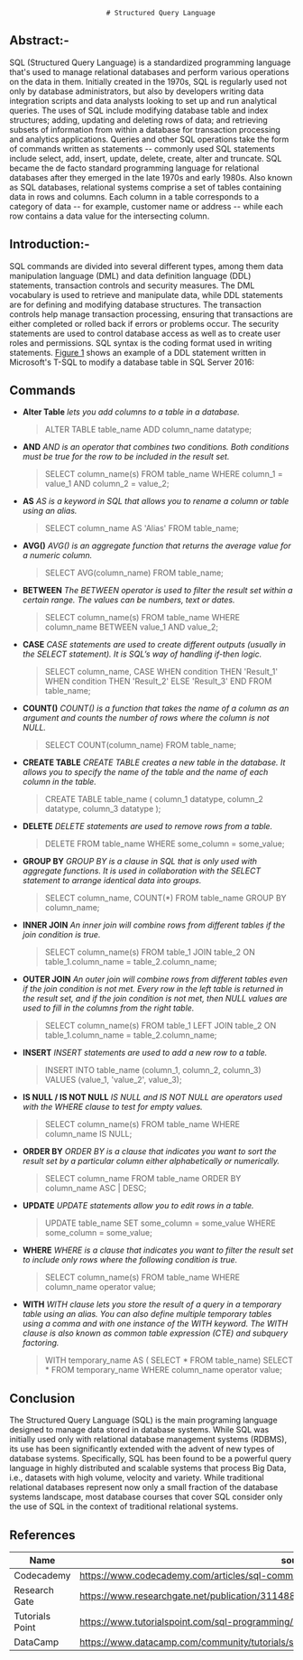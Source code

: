 
                            # Structured Query Language
## Abstract:- 
SQL (Structured Query Language) is a standardized programming language that's used to manage relational databases and perform various operations on the data in them. Initially created in the 1970s, SQL is regularly used not only by database administrators, but also by developers writing data integration scripts and data analysts looking to set up and run analytical queries. The uses of SQL include modifying database table and index structures; adding, updating and deleting rows of data; and retrieving subsets of information from within a database for transaction processing and analytics applications. Queries and other SQL operations take the form of commands written as statements -- commonly used SQL statements include select, add, insert, update, delete, create, alter and truncate. SQL became the de facto standard programming language for relational databases after they emerged in the late 1970s and early 1980s. Also known as SQL databases, relational systems comprise a set of tables containing data in rows and columns. Each column in a table corresponds to a category of data -- for example, customer name or address -- while each row contains a data value for the intersecting column. 

## Introduction:-

 SQL commands are divided into several different types, among them data manipulation language (DML) and data definition language (DDL) statements, transaction controls and security measures. The DML vocabulary is used to retrieve and manipulate data, while DDL statements are for defining and modifying database structures. The transaction controls help manage transaction processing, ensuring that transactions are either completed or rolled back if errors or problems occur. The security statements are used to control database access as well as to create user roles and permissions. 
SQL syntax is the coding format used in writing statements. [Figure 1](https://cdn.ttgtmedia.com/rms/editorial/sSQLServer_Figure1_082516_desktop.png) shows an example of a DDL statement written in Microsoft's T-SQL to modify a database table in SQL Server 2016:

## Commands

- **Alter Table**
 _*lets you add columns to a table in a database.*_
    > ALTER TABLE table_name 
    > ADD column_name datatype;

- **AND**
 _AND is an operator that combines two conditions. Both conditions must be true for the row to be included in the result set._
    > SELECT column_name(s)
    > FROM table_name
    > WHERE column_1 = value_1
    > AND column_2 = value_2;
 
- **AS**
_AS is a keyword in SQL that allows you to rename a column or table using an alias._
   > SELECT column_name AS 'Alias'
   > FROM table_name;
 
- **AVG()**
_AVG() is an aggregate function that returns the average value for a numeric column._
   > SELECT AVG(column_name)
   > FROM table_name;

- **BETWEEN**
_The BETWEEN operator is used to filter the result set within a certain range. The values can be numbers, text or dates._
   > SELECT column_name(s)
   > FROM table_name
   > WHERE column_name BETWEEN value_1 AND value_2;

- **CASE**
_CASE statements are used to create different outputs (usually in the SELECT statement). It is SQL’s way of handling if-then logic._
   > SELECT column_name,
   > CASE
   > WHEN condition THEN 'Result_1'
   > WHEN condition THEN 'Result_2'
   > ELSE 'Result_3'
   > END
   > FROM table_name;

- **COUNT()**
_COUNT() is a function that takes the name of a column as an argument and counts the number of rows where the column is not NULL._
   > SELECT COUNT(column_name)
   > FROM table_name;

- **CREATE TABLE**
_CREATE TABLE creates a new table in the database. It allows you to specify the name of the table and the name of each column in the table._
   > CREATE TABLE table_name (
   > column_1 datatype, 
   > column_2 datatype, 
   > column_3 datatype
   > );

- **DELETE**
_DELETE statements are used to remove rows from a table._
   > DELETE FROM table_name
   > WHERE some_column = some_value;

- **GROUP BY**
_GROUP BY is a clause in SQL that is only used with aggregate functions. It is used in collaboration with the SELECT statement to arrange identical data into groups._
   > SELECT column_name, COUNT(*)
   > FROM table_name
   > GROUP BY column_name;
 
- **INNER JOIN**
_An inner join will combine rows from different tables if the join condition is true._
   > SELECT column_name(s)
   > FROM table_1
   > JOIN table_2
   > ON table_1.column_name = table_2.column_name;
   
- **OUTER JOIN**
_An outer join will combine rows from different tables even if the join condition is not met. Every row in the left table is returned in the result set, and if the join condition is not met, then NULL values are used to fill in the columns from the right table._
   > SELECT column_name(s)
   > FROM table_1
   > LEFT JOIN table_2
   > ON table_1.column_name = table_2.column_name;

- **INSERT**
_INSERT statements are used to add a new row to a table._
    > INSERT INTO table_name (column_1, column_2, column_3) 
    > VALUES (value_1, 'value_2', value_3);

- **IS NULL / IS NOT NULL**
_IS NULL and IS NOT NULL are operators used with the WHERE clause to test for empty values._
   > SELECT column_name(s)
   > FROM table_name
   > WHERE column_name IS NULL;

- **ORDER BY**
_ORDER BY is a clause that indicates you want to sort the result set by a particular column either alphabetically or numerically._
   > SELECT column_name
   > FROM table_name
   > ORDER BY column_name ASC | DESC;

- **UPDATE**
_UPDATE statements allow you to edit rows in a table._
   > UPDATE table_name
   > SET some_column = some_value
   > WHERE some_column = some_value;

- **WHERE**
_WHERE is a clause that indicates you want to filter the result set to include only rows where the following condition is true._
   > SELECT column_name(s)
   > FROM table_name
   > WHERE column_name operator value;

- **WITH**
_WITH clause lets you store the result of a query in a temporary table using an alias. You can also define multiple temporary tables using a comma and with one instance of the WITH keyword.
The WITH clause is also known as common table expression (CTE) and subquery factoring._
   > WITH temporary_name AS (
   > SELECT *
   > FROM table_name)
   > SELECT *
   > FROM temporary_name
   > WHERE column_name operator value;


## Conclusion
The Structured Query Language (SQL) is the main programing language designed to manage data stored in database systems. While SQL was initially used only with relational database management systems (RDBMS), its use has been significantly extended with the advent of new types of database systems. Specifically, SQL has been found to be a powerful query language in highly distributed and scalable systems that process Big Data, i.e., datasets with high volume, velocity and variety. While traditional relational databases represent now only a small fraction of the database systems landscape, most database courses that cover SQL consider only the use of SQL in the context of traditional relational systems.


## References
| Name | source |
| ---------- | ------ |
| Codecademy  | https://www.codecademy.com/articles/sql-commands?r=master
| Research Gate | https://www.researchgate.net/publication/311488672_SQL_From_Traditional_Databases_to_Big_Data
| Tutorials Point| https://www.tutorialspoint.com/sql-programming/index.asp
| DataCamp| https://www.datacamp.com/community/tutorials/sql-tutorial-query
